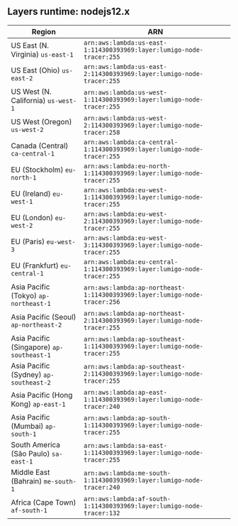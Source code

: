 Layers runtime: nodejs12.x
----
| Region | ARN |
| --- | --- |
|US East (N. Virginia)  `us-east-1`|`arn:aws:lambda:us-east-1:114300393969:layer:lumigo-node-tracer:255`|
|US East (Ohio)  `us-east-2`|`arn:aws:lambda:us-east-2:114300393969:layer:lumigo-node-tracer:255`|
|US West (N. California)  `us-west-1`|`arn:aws:lambda:us-west-1:114300393969:layer:lumigo-node-tracer:255`|
|US West (Oregon)  `us-west-2`|`arn:aws:lambda:us-west-2:114300393969:layer:lumigo-node-tracer:258`|
|Canada (Central)  `ca-central-1`|`arn:aws:lambda:ca-central-1:114300393969:layer:lumigo-node-tracer:255`|
|EU (Stockholm)  `eu-north-1`|`arn:aws:lambda:eu-north-1:114300393969:layer:lumigo-node-tracer:255`|
|EU (Ireland)  `eu-west-1`|`arn:aws:lambda:eu-west-1:114300393969:layer:lumigo-node-tracer:255`|
|EU (London)  `eu-west-2`|`arn:aws:lambda:eu-west-2:114300393969:layer:lumigo-node-tracer:255`|
|EU (Paris)  `eu-west-3`|`arn:aws:lambda:eu-west-3:114300393969:layer:lumigo-node-tracer:255`|
|EU (Frankfurt)  `eu-central-1`|`arn:aws:lambda:eu-central-1:114300393969:layer:lumigo-node-tracer:255`|
|Asia Pacific (Tokyo)  `ap-northeast-1`|`arn:aws:lambda:ap-northeast-1:114300393969:layer:lumigo-node-tracer:256`|
|Asia Pacific (Seoul)  `ap-northeast-2`|`arn:aws:lambda:ap-northeast-2:114300393969:layer:lumigo-node-tracer:255`|
|Asia Pacific (Singapore)  `ap-southeast-1`|`arn:aws:lambda:ap-southeast-1:114300393969:layer:lumigo-node-tracer:255`|
|Asia Pacific (Sydney)  `ap-southeast-2`|`arn:aws:lambda:ap-southeast-2:114300393969:layer:lumigo-node-tracer:255`|
|Asia Pacific (Hong Kong)  `ap-east-1`|`arn:aws:lambda:ap-east-1:114300393969:layer:lumigo-node-tracer:240`|
|Asia Pacific (Mumbai)  `ap-south-1`|`arn:aws:lambda:ap-south-1:114300393969:layer:lumigo-node-tracer:255`|
|South America (São Paulo)  `sa-east-1`|`arn:aws:lambda:sa-east-1:114300393969:layer:lumigo-node-tracer:255`|
|Middle East (Bahrain)  `me-south-1`|`arn:aws:lambda:me-south-1:114300393969:layer:lumigo-node-tracer:240`|
|Africa (Cape Town)  `af-south-1`|`arn:aws:lambda:af-south-1:114300393969:layer:lumigo-node-tracer:132`|
